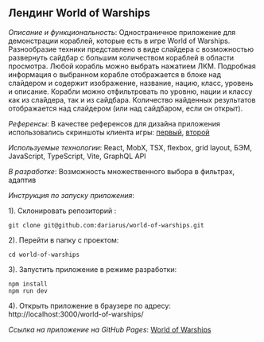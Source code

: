 ## Лендинг World of Warships

*Описание и функциональность*: Одностраничное приложение для демонстрации кораблей, которые есть в игре World of Warships. Разнообразие техники представлено в виде слайдера с возможностью развернуть сайдбар с б*о*льшим количеством кораблей в области просмотра. Любой корабль можно выбрать нажатием ЛКМ. Подробная информация о выбранном корабле отображается в блоке над слайдером и содержит изображение, название, нацию, класс, уровень и описание. Корабли можно отфильтровать по уровню, нации и классу как из слайдера, так и из сайдбара. Количество найденных результатов отображается над слайдером (или над сайдбаром, если он открыт).

*Референсы*: В качестве референсов для дизайна приложения использовались скриншоты клиента игры: [первый](https://world-of-warships.softok.info/wp-content/uploads/world-of-warships-screen-1.png), [второй](https://wiki.wgcdn.co/images/thumb/6/6e/Port_Screen_11.6.png/1024px-Port_Screen_11.6.png)

*Используемые технологии*: React, MobX, TSX, flexbox, grid layout, БЭМ, JavaScript, TypeScript, Vite, GraphQL API

*В разработке*: Возможность множественного выбора в фильтрах, адаптив

*Инструкция по запуску приложения*:

1). Склонировать репозиторий :
```
git clone git@github.com:dariarus/world-of-warships.git
```

2). Перейти в папку с проектом:
```shell
cd world-of-warships
```

3). Запустить приложение в режиме разработки:
```shell
npm install
npm run dev
```

4). Открыть приложение в браузере по адресу:
http://localhost:3000/world-of-warships/

*Ссылка на приложение на GitHub Pages*: [World of Warships](https://dariarus.github.io/world-of-warships/)
